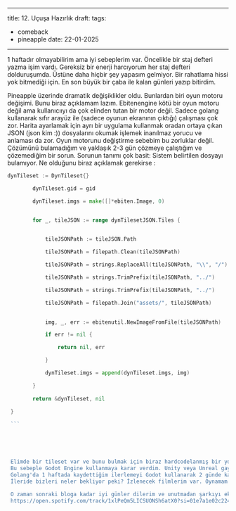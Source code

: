 
---
title: 12. Uçuşa Hazırlık
draft: 
tags:
  - comeback
  - pineapple
date: 22-01-2025
---
1 haftadır olmayabilirim ama iyi sebeplerim var. Öncelikle bir staj defteri yazma işim vardı. Gereksiz bir enerji harcıyorum her staj defteri dolduruşumda. Üstüne daha hiçbir şey yapasım gelmiyor. Bir rahatlama hissi yok bitmediği için. En son  büyük bir çaba ile kalan günleri yazıp bitirdim.

Pineapple üzerinde dramatik değişiklikler oldu. Bunlardan biri oyun motoru değişimi. Bunu biraz açıklamam lazım. Ebitenengine kötü bir oyun motoru değil ama kullanıcııyı da çok elinden tutan bir motor değil. Sadece golang kullanarak sıfır arayüz ile (sadece oyunun ekranının çıktığı) çalışması çok zor. Harita ayarlamak için ayrı bir uygulama kullanmak oradan ortaya çıkan JSON (json kim :)) dosyalarını okumak işlemek inanılmaz yorucu ve anlaması da zor. Oyun motorunu değiştirme sebebim bu zorluklar değil. Çözümünü bulamadığım ve yaklaşık 2-3 gün çözmeye çalıştığım ve çözemediğim bir sorun. Sorunun tanımı çok basit: Sistem belirtilen dosyayı bulamıyor. Ne olduğunu biraz açıklamak gerekirse : 


``` Go
dynTileset := DynTileset{}

        dynTileset.gid = gid

        dynTileset.imgs = make([]*ebiten.Image, 0)


        for _, tileJSON := range dynTilesetJSON.Tiles {

  
            tileJSONPath := tileJSON.Path

            tileJSONPath = filepath.Clean(tileJSONPath)

            tileJSONPath = strings.ReplaceAll(tileJSONPath, "\\", "/")

            tileJSONPath = strings.TrimPrefix(tileJSONPath, "../")

            tileJSONPath = strings.TrimPrefix(tileJSONPath, "../")

            tileJSONPath = filepath.Join("assets/", tileJSONPath)

  
            img, _, err := ebitenutil.NewImageFromFile(tileJSONPath)

            if err != nil {

                return nil, err

            }

            dynTileset.imgs = append(dynTileset.imgs, img)

        }
        
        return &dynTileset, nil

 }
 
 ```





 Elimde bir tileset var ve bunu bulmak için biraz hardcodelanmış bir yol izliyorum. Açıkçası bunu otomatik nasıl yaparım bir fikir yürütemediğim için hardcoded olarak yazdım. JSON dosyası içinde yazan adresi root adresine çeviriyorum kısaca. Sorun şu son satırdaki "assets/" kısmı adrese eklenmiyor. Çeşitli çözümler sonucunda hangisinin çalıştığını bilmemekle beraber adresi yazdığımda "out of index" hatası alıyorum. Bu hatanın sebebi ise belli değil. VSCode istediğim bilgiyi vermiyor. Debugging hiçbir işe yaramıyor. Bilen birisine sormak işe yaramıyor. Kodda bir hata var mı kesinlikle yok. Sonuç olarak hiçbir şekilde sorunların ardı arkası kesilmiyor. Farklı hata almak bir ilerlemedir ama aynı hataların yerleri değişmesi pek bir ilerleme anlamına gelmiyor.
 Bu sebeple Godot Engine kullanmaya karar verdim. Unity veya Unreal gayet iyi ama Unity'nin aldığı kararlar ve unrealda pixel oyun yapmak mantıklı olmayacağı için açık kaynaklı bir oyun motoru olan Godotu tercih ettim.
 Golang'da 1 haftada kaydettiğim ilerlemeyi Godot kullanarak 2 günde kaydettim. Şu ana kadar karşılaştığım en büyük sorun Godot içinde yer alan code editörünün python yazar gibi bütün yazı düzenine dikkat etmesi if mi yazıyorsun elseler 1 tab içeride ve hepsi alt alta olmak zorunda. Go ve Vscode kullanmanın getirdiği alışkanlıkla biraz uğraşabilirim.
 İleride bizleri neler bekliyor peki? İzlenecek filmlerim var. Oynamam gereken oyunlar var. Eğitilecek AI modelleri var. "Eğitim" amaçlı bazı fikirlerim var. Bunların "eğitim" amaçlı olanları hariç geri kalanını buralarda paylaşırken geri kalanları daha düz bir sitede veya bir pdf olarak paylaşmayı düşünüyorum. PDF olarak paylaşırsam görüntüsü üzerine belki uğraşabilirim bunu zaman gösterecek. 

 O zaman sonraki bloga kadar iyi günler dilerim ve unutmadan şarkıyı eklerim:
 https://open.spotify.com/track/1xlPeQm5LICSUONSh6atX0?si=01e7a1e02c224341